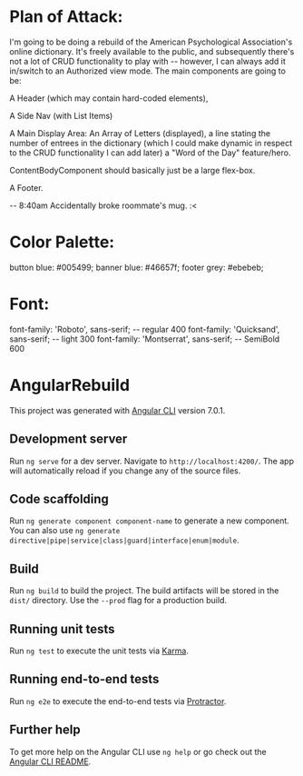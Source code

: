 # Plan of Attack:

I'm going to be doing a rebuild of the American Psychological Association's online dictionary.  It's freely available to the public, and subsequently there's not a lot of CRUD functionality to play with -- however, I can always add it in/switch to an Authorized view mode. The main components are going to be:

A Header (which may contain hard-coded <a> elements),

A Side Nav (with List Items)

A Main Display Area:  An Array of Letters (displayed), a line stating the number of entrees in the dictionary (which I could make dynamic in respect to the CRUD functionality I can add later) a "Word of the Day" feature/hero.

ContentBodyComponent should basically just be a large flex-box.

A Footer.

-- 8:40am Accidentally broke roommate's mug. :<

# Color Palette:  

button blue: #005499;
banner blue: #46657f;
footer grey: #ebebeb;

# Font:

font-family: 'Roboto', sans-serif; -- regular 400
font-family: 'Quicksand', sans-serif; -- light 300
font-family: 'Montserrat', sans-serif; -- SemiBold 600

# AngularRebuild

This project was generated with [Angular CLI](https://github.com/angular/angular-cli) version 7.0.1.

## Development server

Run `ng serve` for a dev server. Navigate to `http://localhost:4200/`. The app will automatically reload if you change any of the source files.

## Code scaffolding

Run `ng generate component component-name` to generate a new component. You can also use `ng generate directive|pipe|service|class|guard|interface|enum|module`.

## Build

Run `ng build` to build the project. The build artifacts will be stored in the `dist/` directory. Use the `--prod` flag for a production build.

## Running unit tests

Run `ng test` to execute the unit tests via [Karma](https://karma-runner.github.io).

## Running end-to-end tests

Run `ng e2e` to execute the end-to-end tests via [Protractor](http://www.protractortest.org/).

## Further help

To get more help on the Angular CLI use `ng help` or go check out the [Angular CLI README](https://github.com/angular/angular-cli/blob/master/README.md).
